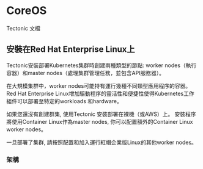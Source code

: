 # CoreOS
Tectonic 文檔
## 安裝在Red Hat Enterprise Linux上

Tectonic安裝部署Kubernetes集群時創建兩種類型的節點: worker nodes（執行容器）和master nodes（處理集群管理任務，並包含API服務器）。

在大規模集群中，worker nodes可能持有運行幾種不同類型應用程序的容器。
Red Hat Enterprise Linux增加驅動程序的靈活性和便捷性使得Kubernetes工作組件可以部署至特定的workloads 和hardware。

如果您還沒有創建群集, 使用Tectonic 安裝部署在裸機（或AWS）上。 安裝程序將使用Container Linux作為master nodes, 你可以配置額外的Container Linux worker nodes。

一旦部署了集群, 請按照配置和加入運行紅帽企業版Linux的其他worker nodes。

### 架構

